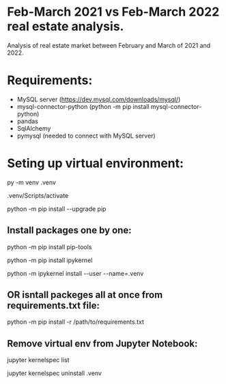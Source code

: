 # Feb-March 2021 vs Feb-March 2022 real estate analysis.
Analysis of real estate market between February and March of 2021 and 2022.

# Requirements:
- MySQL server (https://dev.mysql.com/downloads/mysql/)
- mysql-connector-python (python -m pip install mysql-connector-python)
- pandas
- SqlAlchemy
- pymysql (needed to connect with MySQL server)

# Seting up virtual environment:
py -m venv .venv

.venv/Scripts/activate

python -m pip install --upgrade pip

## Install packages one by one:
python -m pip install pip-tools

python -m pip install ipykernel

python -m ipykernel install --user --name=.venv

## OR isntall packeges all at once from requirements.txt file:
python -m pip install -r /path/to/requirements.txt

## Remove virtual env from Jupyter Notebook:
jupyter kernelspec list

jupyter kernelspec uninstall .venv
